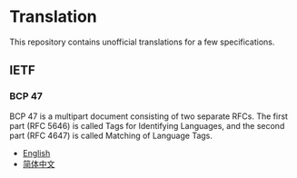 # Translation

This repository contains unofficial translations for a few specifications.

## IETF

### BCP 47

BCP 47 is a multipart document consisting of two separate RFCs. The first part (RFC 5646) is called Tags for Identifying Languages, and the second part (RFC 4647) is called Matching of Language Tags.

* [English](https://www.rfc-editor.org/info/bcp47)
* [简体中文](https://xfq.github.io/translation/bcp47/index.zh-Hans.html)
